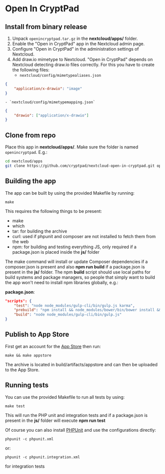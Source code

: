 <!--
SPDX-FileCopyrightText: Wolfgang Ginolas <wolfgang.ginolas@xwiki.com>
SPDX-License-Identifier: CC0-1.0
-->

# Open In CryptPad
## Install from binary release

1. Unpack `openincryptpad.tar.gz` in the **nextcloud/apps/** folder.
2. Enable the "Open in CryptPad" app in the Nextcloud admin page.
3. Configure "Open in CryptPad" in the administration settings of Nextcloud.
4. Add draw.io mimetype to Nextcloud. "Open in CryptPad" depends on Nextcloud detecting draw.io files correctly. For this you have to create the following files:
    - `nextcloud/config/mimetypealiases.json`
``` json
{
    "application/x-drawio": "image"
}
```
    - `nextcloud/config/mimetypemapping.json`
``` json
{
    "drawio": ["application/x-drawio"]
}
```

## Clone from repo
Place this app in **nextcloud/apps/**. Make sure the folder is named `openincryptpad`. E.g.:

``` sh
cd nextcloud/apps
git clone https://github.com/cryptpad/nextcloud-open-in-cryptpad.git openincryptpad
```

## Building the app

The app can be built by using the provided Makefile by running:

    make

This requires the following things to be present:
* make
* which
* tar: for building the archive
* curl: used if phpunit and composer are not installed to fetch them from the web
* npm: for building and testing everything JS, only required if a package.json is placed inside the **js/** folder

The make command will install or update Composer dependencies if a composer.json is present and also **npm run build** if a package.json is present in the **js/** folder. The npm **build** script should use local paths for build systems and package managers, so people that simply want to build the app won't need to install npm libraries globally, e.g.:

**package.json**:
```json
"scripts": {
    "test": "node node_modules/gulp-cli/bin/gulp.js karma",
    "prebuild": "npm install && node_modules/bower/bin/bower install && node_modules/bower/bin/bower update",
    "build": "node node_modules/gulp-cli/bin/gulp.js"
}
```


## Publish to App Store

First get an account for the [App Store](http://apps.nextcloud.com/) then run:

    make && make appstore

The archive is located in build/artifacts/appstore and can then be uploaded to the App Store.

## Running tests
You can use the provided Makefile to run all tests by using:

    make test

This will run the PHP unit and integration tests and if a package.json is present in the **js/** folder will execute **npm run test**

Of course you can also install [PHPUnit](http://phpunit.de/getting-started.html) and use the configurations directly:

    phpunit -c phpunit.xml

or:

    phpunit -c phpunit.integration.xml

for integration tests
